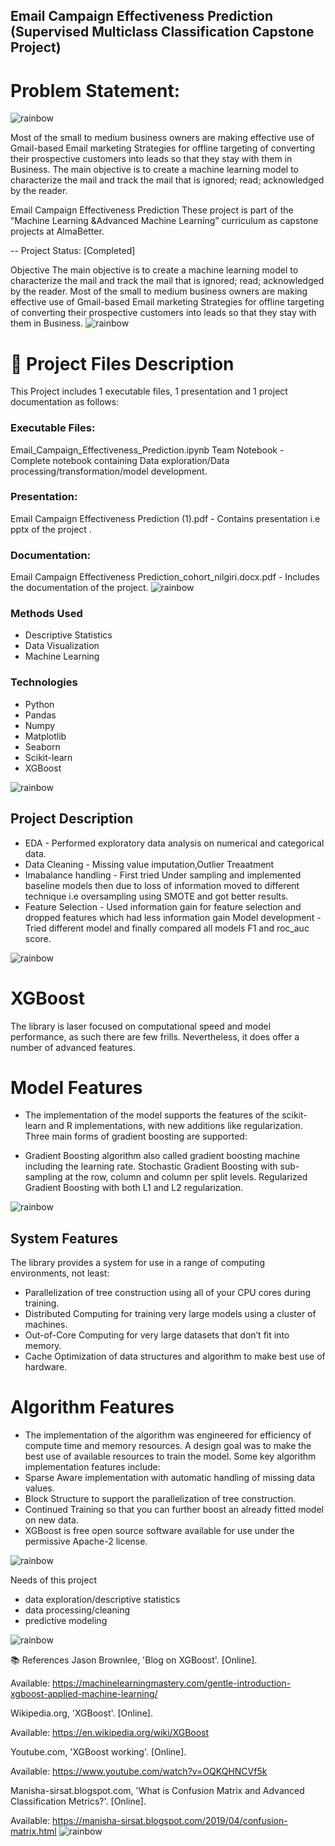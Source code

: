 ## Email Campaign Effectiveness Prediction (Supervised Multiclass Classification Capstone Project)


# Problem Statement:
![rainbow](https://user-images.githubusercontent.com/75175373/153423947-b706cb4b-f598-4ca7-8eb5-4be41349bc30.png)

 Most of the small to medium business owners are making effective use of Gmail-based Email marketing Strategies for offline targeting of converting their prospective customers into leads so that they stay with them in Business. The main objective is to create a machine learning model to characterize the mail and track the mail that is ignored; read; acknowledged by the reader.

Email Campaign Effectiveness Prediction
These project is part of the “Machine Learning &Advanced Machine Learning” curriculum as capstone projects at AlmaBetter.

-- Project Status: [Completed]

Objective
The main objective is to create a machine learning model to characterize the mail and track the mail that is ignored; read; acknowledged by the reader. Most of the small to medium business owners are making effective use of Gmail-based Email marketing Strategies for offline targeting of converting their prospective customers into leads so that they stay with them in Business.
![rainbow](https://user-images.githubusercontent.com/75175373/153423947-b706cb4b-f598-4ca7-8eb5-4be41349bc30.png)

# 💾 Project Files Description

This Project includes 1 executable files, 1 presentation and 1 project documentation as follows:

### Executable Files:
Email_Campaign_Effectiveness_Prediction.ipynb Team Notebook - Complete notebook containing Data exploration/Data processing/transformation/model development.

### Presentation:
Email Campaign Effectiveness Prediction (1).pdf - Contains presentation i.e pptx of the project .

### Documentation:
Email Campaign Effectiveness Prediction_cohort_nilgiri.docx.pdf - Includes the documentation of the project.
![rainbow](https://user-images.githubusercontent.com/75175373/153423947-b706cb4b-f598-4ca7-8eb5-4be41349bc30.png)

### Methods Used
* Descriptive Statistics
* Data Visualization
* Machine Learning
### Technologies
* Python
* Pandas
* Numpy
* Matplotlib
* Seaborn
* Scikit-learn
* XGBoost

![rainbow](https://user-images.githubusercontent.com/75175373/153423947-b706cb4b-f598-4ca7-8eb5-4be41349bc30.png)
## Project Description
* EDA - Performed exploratory data analysis on numerical and categorical data.
* Data Cleaning - Missing value imputation,Outlier Treaatment
* Imabalance handling - First tried Under sampling and implemented baseline models then due to loss of information moved to different technique i.e oversampling using SMOTE and got better results.
* Feature Selection - Used information gain for feature selection and dropped features which had less information gain
Model development - Tried different model and finally compared all models F1 and roc_auc score.

![rainbow](https://user-images.githubusercontent.com/75175373/153423947-b706cb4b-f598-4ca7-8eb5-4be41349bc30.png)

# XGBoost
The library is laser focused on computational speed and model performance, as such there are few frills. Nevertheless, it does offer a number of advanced features.

 # Model Features
* The implementation of the model supports the features of the scikit-learn and R implementations, with new additions like regularization. Three main forms of gradient boosting are supported:

* Gradient Boosting algorithm also called gradient boosting machine including the learning rate. Stochastic Gradient Boosting with sub-sampling at the row, column and column per split levels. Regularized Gradient Boosting with both L1 and L2 regularization.

![rainbow](https://user-images.githubusercontent.com/75175373/153423947-b706cb4b-f598-4ca7-8eb5-4be41349bc30.png)

## System Features
The library provides a system for use in a range of computing environments, not least:

* Parallelization of tree construction using all of your CPU cores during training.
* Distributed Computing for training very large models using a cluster of machines.
* Out-of-Core Computing for very large datasets that don’t fit into memory.
* Cache Optimization of data structures and algorithm to make best use of hardware.
# Algorithm Features
* The implementation of the algorithm was engineered for efficiency of compute time and memory resources. A design goal was to make the best use of available resources to train the model. Some key algorithm implementation features include:
* Sparse Aware implementation with automatic handling of missing data values.
* Block Structure to support the parallelization of tree construction.
* Continued Training so that you can further boost an already fitted model on new data.
* XGBoost is free open source software available for use under the permissive Apache-2 license.

![rainbow](https://user-images.githubusercontent.com/75175373/153423947-b706cb4b-f598-4ca7-8eb5-4be41349bc30.png)

Needs of this project

* data exploration/descriptive statistics
* data processing/cleaning
* predictive modeling

![rainbow](https://user-images.githubusercontent.com/75175373/153423947-b706cb4b-f598-4ca7-8eb5-4be41349bc30.png)

📚 References
Jason Brownlee, 'Blog on XGBoost'. [Online].

Available: https://machinelearningmastery.com/gentle-introduction-xgboost-applied-machine-learning/

Wikipedia.org, 'XGBoost'. [Online].

Available: https://en.wikipedia.org/wiki/XGBoost

Youtube.com, 'XGBoost working'. [Online].

Available: https://www.youtube.com/watch?v=OQKQHNCVf5k

Manisha-sirsat.blogspot.com, 'What is Confusion Matrix and Advanced Classification Metrics?'. [Online].

Available: https://manisha-sirsat.blogspot.com/2019/04/confusion-matrix.html
![rainbow](https://user-images.githubusercontent.com/75175373/153423947-b706cb4b-f598-4ca7-8eb5-4be41349bc30.png)



